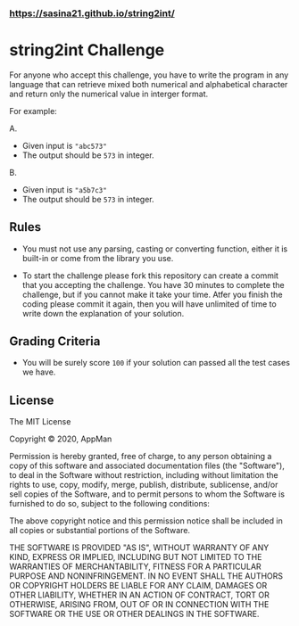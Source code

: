 ### https://sasina21.github.io/string2int/

# string2int Challenge

For anyone who accept this challenge, you have to write the program in any language that can retrieve mixed both numerical and alphabetical character and return only the numerical value in interger format.

For example:

A.

- Given input is `"abc573"`
- The output should be `573` in integer.

B.

- Given input is `"a5b7c3"`
- The output should be `573` in integer.

## Rules

- You must not use any parsing, casting or converting function, either it is built-in or come from the library you use.

- To start the challenge please fork this repository can create a commit that you accepting the challenge. You have 30 minutes to complete the challenge, but if you cannot make it take your time. Atfer you finish the coding please commit it again, then you will have unlimited of time to write down the explanation of your solution.

## Grading Criteria

- You will be surely score `100` if your solution can passed all the test cases we have.

## License

The MIT License

Copyright © 2020, AppMan

Permission is hereby granted, free of charge, to any person obtaining a copy of this software and associated documentation files (the "Software"), to deal in the Software without restriction, including without limitation the rights to use, copy, modify, merge, publish, distribute, sublicense, and/or sell copies of the Software, and to permit persons to whom the Software is furnished to do so, subject to the following conditions:

The above copyright notice and this permission notice shall be included in all copies or substantial portions of the Software.

THE SOFTWARE IS PROVIDED "AS IS", WITHOUT WARRANTY OF ANY KIND, EXPRESS OR IMPLIED, INCLUDING BUT NOT LIMITED TO THE WARRANTIES OF MERCHANTABILITY, FITNESS FOR A PARTICULAR PURPOSE AND NONINFRINGEMENT. IN NO EVENT SHALL THE AUTHORS OR COPYRIGHT HOLDERS BE LIABLE FOR ANY CLAIM, DAMAGES OR OTHER LIABILITY, WHETHER IN AN ACTION OF CONTRACT, TORT OR OTHERWISE, ARISING FROM, OUT OF OR IN CONNECTION WITH THE SOFTWARE OR THE USE OR OTHER DEALINGS IN THE SOFTWARE.
